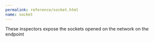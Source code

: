 ```yaml
---
permalink: reference/socket.html
name: socket
---
```


These inspectors expose the sockets opened on the network on the endpoint